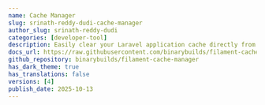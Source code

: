 ```yaml
---
name: Cache Manager
slug: srinath-reddy-dudi-cache-manager
author_slug: srinath-reddy-dudi
categories: [developer-tool]
description: Easily clear your Laravel application cache directly from the Filament admin panel.
docs_url: https://raw.githubusercontent.com/binarybuilds/filament-cache-manager/refs/heads/master/README.md
github_repository: binarybuilds/filament-cache-manager
has_dark_theme: true
has_translations: false
versions: [4]
publish_date: 2025-10-13
---
```

